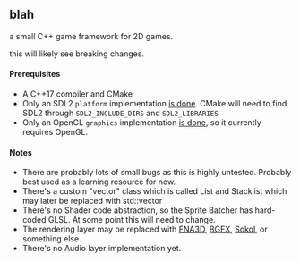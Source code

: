 ## blah
a small C++ game framework for 2D games.

this will likely see breaking changes.

#### Prerequisites 
 - A C++17 compiler and CMake
 - Only an SDL2 `platform` implementation [is done](https://github.com/NoelFB/blah/blob/master/private/blah/internal/platform_sdl2.cpp). CMake will need to find SDL2 through `SDL2_INCLUDE_DIRS` and `SDL2_LIBRARIES`
 - Only an OpenGL `graphics` implementation [is done](https://github.com/NoelFB/blah/blob/master/private/blah/internal/graphics_opengl.cpp), so it currently requires OpenGL.
 
#### Notes
 - There are probably lots of small bugs as this is highly untested. Probably best used as a learning resource for now.
 - There's a custom "vector" class which is called List and Stacklist which may later be replaced with std::vector
 - There's no Shader code abstraction, so the Sprite Batcher has hard-coded GLSL. At some point this will need to change.
 - The rendering layer may be replaced with [FNA3D](https://github.com/FNA-XNA/FNA3D), [BGFX](https://github.com/bkaradzic/bgfx), [Sokol](https://github.com/floooh/sokol), or something else.
 - There's no Audio layer implementation yet.
